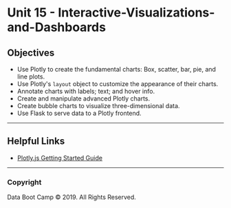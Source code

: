 # Unit 15 - Interactive-Visualizations-and-Dashboards

## Objectives

* Use Plotly to create the fundamental charts: Box, scatter, bar, pie, and line plots.
* Use Plotly's `layout` object to customize the appearance of their charts.
* Annotate charts with labels; text; and hover info.
* Create and manipulate advanced Plotly charts.
* Create bubble charts to visualize three-dimensional data.
* Use Flask to serve data to a Plotly frontend.

- - -

## Helpful Links

* [Plotly.js Getting Started Guide](https://plot.ly/javascript/getting-started/)

- - -

### Copyright

Data Boot Camp © 2019. All Rights Reserved.
